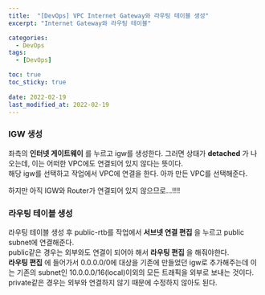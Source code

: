 ```yaml
---
title:  "[DevOps] VPC Internet Gateway와 라우팅 테이블 생성"
excerpt: "Internet Gateway와 라우팅 테이블"

categories:
  - DevOps
tags:
  - [DevOps]

toc: true
toc_sticky: true
 
date: 2022-02-19
last_modified_at: 2022-02-19
---
```

### IGW 생성
좌측의 __인터넷 게이트웨이__ 를 누르고 igw를 생성한다. 그러면 상태가 __detached__ 가 나오는데, 이는 어떠한 VPC에도 연결되어 있지 않다는 뜻이다.  
해당 igw를 선택하고 작업에서 VPC에 연결을 한다. 아까 만든 VPC를 선택해준다.  



하지만 아직 IGW와 Router가 연결되어 있지 않으므로...!!!!

### 라우팅 테이블 생성
라우팅 테이블 생성 후 public-rtb를 작업에서 __서브넷 연결 편집__ 을 누르고 public subnet에 연결해준다.  
public같은 경우는 외부와도 연결이 되어야 해서 __라우팅 편집__ 을 해줘야한다.  
__라우팅 편집__ 에 들어가서 0.0.0.0/0에 대상을 기존에 만들었던 igw로 추가해주는데 이는 기존의 subnet인 10.0.0.0/16(local)이외의 모든 트래픽을 외부로 보내는 것이다.  
private같은 경우는 외부와 연결하지 않기 때문에 수정하지 않아도 된다.